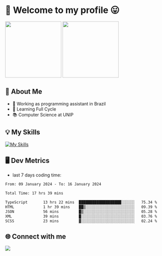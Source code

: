 # 🎉 Welcome to my profile 😛

<div>
  <img height="180em" src="https://github-readme-stats.vercel.app/api?username=VinicciusSantos&show_icons=true&icon_color=fff&include_all_commits=true&count_private=true&bg_color=30,000,000&title_color=fff&text_color=fff"/>
  <img height="180em" src="https://github-readme-stats.vercel.app/api/top-langs/?username=VinicciusSantos&langs_count=8&layout=compact&include_all_commits=true&count_private=true&bg_color=30,000,000&title_color=fff&text_color=fff"/>
</div>

## 📖 About Me
- 🔭 Working as programming assistant in Brazil
- 🌱 Learning Full Cycle
- 📚 Computer Science at UNIP

## 💡 My Skills

[![My Skills](https://skills.thijs.gg/icons?i=angular,react,styledcomponents,jest,html,css,sass,bootstrap,ts,js,go,nodejs,express,nestjs,git,c,py,postgres,mysql,sqlite,docker,graphql)](https://github.com/VinicciusSantos)

## 🖥️ Dev Metrics

- last 7 days coding time:

<!--START_SECTION:waka-->

```txt
From: 09 January 2024 - To: 16 January 2024

Total Time: 17 hrs 39 mins

TypeScript       13 hrs 22 mins  ███████████████████░░░░░░   75.34 %
HTML             1 hr 39 mins    ██▒░░░░░░░░░░░░░░░░░░░░░░   09.39 %
JSON             56 mins         █▒░░░░░░░░░░░░░░░░░░░░░░░   05.28 %
XML              39 mins         █░░░░░░░░░░░░░░░░░░░░░░░░   03.76 %
SCSS             23 mins         ▓░░░░░░░░░░░░░░░░░░░░░░░░   02.24 %
```

<!--END_SECTION:waka-->

## 🌐 Connect with me

<a href="https://www.linkedin.com/in/vinicius-guedes-b817aa223/"><img src="https://img.shields.io/badge/LinkedIn-0077B5?style=for-the-badge&logo=linkedin&logoColor=white"/></a>

